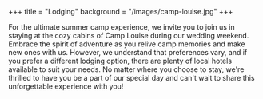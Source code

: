+++ 
title = "Lodging" 
background = "/images/camp-louise.jpg" 
+++

For the ultimate summer camp experience, we invite you to join us in staying at the cozy cabins of Camp Louise during our wedding weekend. Embrace the spirit of adventure as you relive camp memories and make new ones with us. However, we understand that preferences vary, and if you prefer a different lodging option, there are plenty of local hotels available to suit your needs. No matter where you choose to stay, we're thrilled to have you be a part of our special day and can't wait to share this unforgettable experience with you!
